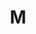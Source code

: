 ---
layout: inventory-template
title: M
index: 4
home: buildingtoys
items:
  - name: Mobaco Jumbo A Set
    category: Other Methods
    manufacturer: Hausemann & Hötte N.V. in Amsterdam, Netherlands
    material: Wood, Cardboard
    year: 1950s
    image: /images/lego/cross/lego-church-309.jpg
    note:
      - Mobaco was produced by the Dutch company N.V. Plaatmetaalindustrie van Mouwerik & Bal from 1924 to 1961
        in Zeist, The Netherlands. Known commonly as Moubal, the company specialized in sheet metal products
        and occasionally crafted Mobaco parts during machine cleanings. In 1949, the toy and puzzle company
        Jumbo took over the sales and marketing of Mobaco, enhancing the sets and manuals to appeal to a broader
        market while production continued at Moubal.
      - The Mobaco system uses wooden posts that fit into a fiberboard base and cardboard panels that slide into the
        slots on the posts. The panels come in different colors and can have various window or door cut-outs.
---